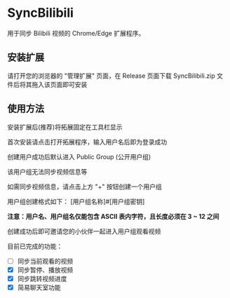 # SyncBilibili
用于同步 Bilibili 视频的 Chrome/Edge 扩展程序。

## 安装扩展
请打开您的浏览器的 "管理扩展" 页面，在 Release 页面下载 SyncBilibili.zip 文件后将其拖入该页面即可安装

## 使用方法

安装扩展后(推荐)将拓展固定在工具栏显示

首次安装请点击打开拓展程序，输入用户名后即为登录成功

创建用户成功后默认进入 Public Group (公开用户组)

该用户组无法同步视频信息等

如需同步视频信息，请点击上方 "+" 按钮创建一个用户组

用户组创建格式如下：
[用户组名称]#[用户组密钥]

**注意：用户名、用户组名仅能包含 ASCII 表内字符，且长度必须在 3 ~ 12 之间**

创建成功后即可邀请您的小伙伴一起进入用户组观看视频

目前已完成的功能：

- [ ] 同步当前观看的视频
- [x] 同步暂停、播放视频
- [x] 同步跳转视频进度
- [x] 简易聊天室功能
